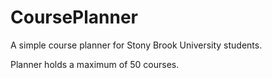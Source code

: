 # CoursePlanner
 
A simple course planner for Stony Brook University students. 

Planner holds a maximum of 50 courses.
